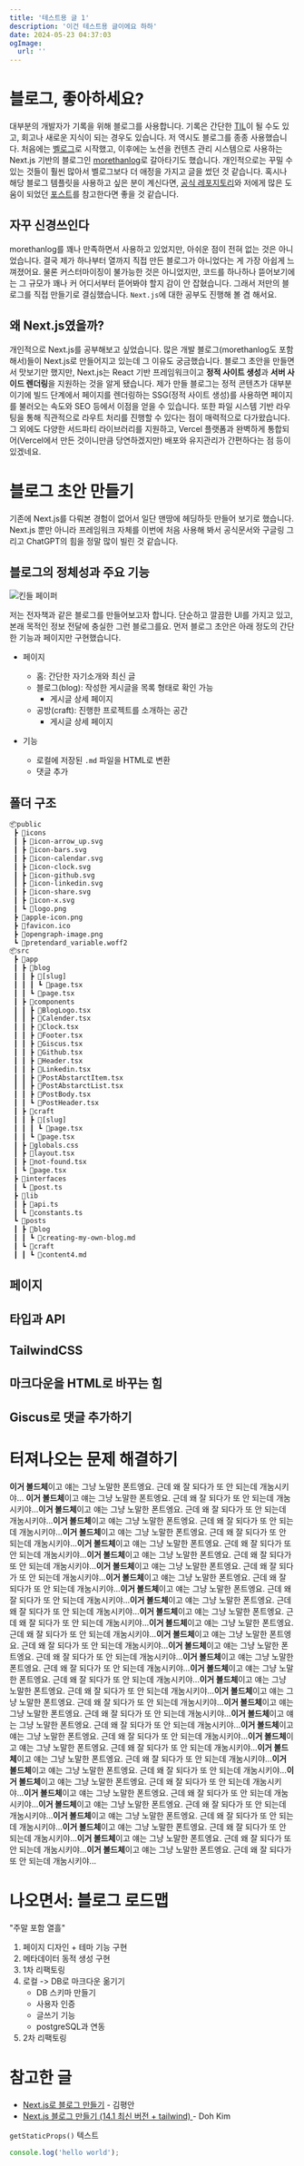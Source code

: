 ```yaml
---
title: '테스트용 글 1'
description: '이건 테스트용 글이에요 하하'
date: 2024-05-23 04:37:03
ogImage:
  url: ''
---
```


# 블로그, 좋아하세요?

대부분의 개발자가 기록을 위해 블로그를 사용합니다. 기록은 간단한 [TIL](https://dictionary.cambridge.org/ko/%EC%82%AC%EC%A0%84/%EC%98%81%EC%96%B4/til)이 될 수도 있고, 회고나 새로운 지식이 되는 경우도 있습니다. 저 역시도 블로그를 종종 사용했습니다. 처음에는 [벨로그](https://velog.io/@codenest/posts)로 시작했고, 이후에는 노션을 컨텐츠 관리 시스템으로 사용하는 Next.js 기반의 블로그인 [morethanlog](https://morethan-starcradle.vercel.app/)로 갈아타기도 했습니다. 개인적으로는 꾸밀 수 있는 것들이 훨씬 많아서 벨로그보다 더 애정을 가지고 글을 썼던 것 같습니다. 혹시나 해당 블로그 템플릿을 사용하고 싶은 분이 계신다면, [공식 레포지토리](https://github.com/morethanmin/morethan-log)와 저에게 많은 도움이 되었던 [포스트](https://mizzu-log.vercel.app/morethan-log)를 참고한다면 좋을 것 같습니다.

## 자꾸 신경쓰인다

morethanlog를 꽤나 만족하면서 사용하고 있었지만, 아쉬운 점이 전혀 없는 것은 아니었습니다. 결국 제가 하나부터 열까지 직접 만든 블로그가 아니었다는 게 가장 아쉽게 느껴졌어요. 물론 커스터마이징이 불가능한 것은 아니었지만, 코드를 하나하나 뜯어보기에는 그 규모가 꽤나 커 어디서부터 뜯어봐야 할지 감이 안 잡혔습니다. 그래서 저만의 블로그를 직접 만들기로 결심했습니다. `Next.js`에 대한 공부도 진행해 볼 겸 해서요.

## 왜 Next.js였을까?

개인적으로 Next.js를 공부해보고 싶었습니다. 많은 개발 블로그(morethanlog도 포함해서)들이 Next.js로 만들어지고 있는데 그 이유도 궁금했습니다. 블로그 초안을 만들면서 맛보기만 했지만, Next.js는 React 기반 프레임워크이고 **정적 사이트 생성**과 **서버 사이드 렌더링**을 지원하는 것을 알게 됐습니다. 제가 만들 블로그는 정적 콘텐츠가 대부분이기에 빌드 단계에서 페이지를 렌더링하는 SSG(정적 사이트 생성)를 사용하면 페이지를 불러오는 속도와 SEO 등에서 이점을 얻을 수 있습니다. 또한 파일 시스템 기반 라우팅을 통해 직관적으로 라우트 처리를 진행할 수 있다는 점이 매력적으로 다가왔습니다. 그 외에도 다양한 서드파티 라이브러리를 지원하고, Vercel 플랫폼과 완벽하게 통합되어(Vercel에서 만든 것이니만큼 당연하겠지만) 배포와 유지관리가 간편하다는 점 등이 있겠네요.

# 블로그 초안 만들기

기존에 Next.js를 다뤄본 경험이 없어서 일단 맨땅에 헤딩하듯 만들어 보기로 했습니다. Next.js 뿐만 아니라 프레임워크 자체를 이번에 처음 사용해 봐서 공식문서와 구글링 그리고 ChatGPT의 힘을 정말 많이 빌린 것 같습니다.

## 블로그의 정체성과 주요 기능

![킨들 페이퍼](https://github.com/starcradle101/hoonie-log/assets/113353436/0d111d12-4f6c-4fb2-bf10-0dbfa2789253)

저는 전자책과 같은 블로그를 만들어보고자 합니다. 단순하고 깔끔한 UI를 가지고 있고, 본래 목적인 정보 전달에 충실한 그런 블로그를요. 먼저 블로그 초안은 아래 정도의 간단한 기능과 페이지만 구현했습니다.

- 페이지

  - 홈: 간단한 자기소개와 최신 글
  - 블로그(blog): 작성한 게시글을 목록 형태로 확인 가능
    - 게시글 상세 페이지
  - 공방(craft): 진행한 프로젝트를 소개하는 공간
    - 게시글 상세 페이지

- 기능
  - 로컬에 저장된 `.md` 파일을 HTML로 변환
  - 댓글 추가

## 폴더 구조

```txt
📦public
 ┣ 📂icons
 ┃ ┣ 📜icon-arrow_up.svg
 ┃ ┣ 📜icon-bars.svg
 ┃ ┣ 📜icon-calendar.svg
 ┃ ┣ 📜icon-clock.svg
 ┃ ┣ 📜icon-github.svg
 ┃ ┣ 📜icon-linkedin.svg
 ┃ ┣ 📜icon-share.svg
 ┃ ┣ 📜icon-x.svg
 ┃ ┗ 📜logo.png
 ┣ 📜apple-icon.png
 ┣ 📜favicon.ico
 ┣ 📜opengraph-image.png
 ┗ 📜pretendard_variable.woff2
📦src
 ┣ 📂app
 ┃ ┣ 📂blog
 ┃ ┃ ┣ 📂[slug]
 ┃ ┃ ┃ ┗ 📜page.tsx
 ┃ ┃ ┗ 📜page.tsx
 ┃ ┣ 📂components
 ┃ ┃ ┣ 📜BlogLogo.tsx
 ┃ ┃ ┣ 📜Calender.tsx
 ┃ ┃ ┣ 📜Clock.tsx
 ┃ ┃ ┣ 📜Footer.tsx
 ┃ ┃ ┣ 📜Giscus.tsx
 ┃ ┃ ┣ 📜Github.tsx
 ┃ ┃ ┣ 📜Header.tsx
 ┃ ┃ ┣ 📜Linkedin.tsx
 ┃ ┃ ┣ 📜PostAbstarctItem.tsx
 ┃ ┃ ┣ 📜PostAbstarctList.tsx
 ┃ ┃ ┣ 📜PostBody.tsx
 ┃ ┃ ┗ 📜PostHeader.tsx
 ┃ ┣ 📂craft
 ┃ ┃ ┣ 📂[slug]
 ┃ ┃ ┃ ┗ 📜page.tsx
 ┃ ┃ ┗ 📜page.tsx
 ┃ ┣ 📜globals.css
 ┃ ┣ 📜layout.tsx
 ┃ ┣ 📜not-found.tsx
 ┃ ┗ 📜page.tsx
 ┣ 📂interfaces
 ┃ ┗ 📜post.ts
 ┣ 📂lib
 ┃ ┣ 📜api.ts
 ┃ ┗ 📜constants.ts
 ┗ 📂posts
 ┃ ┣ 📂blog
 ┃ ┃ ┗ 📜creating-my-own-blog.md
 ┃ ┗ 📂craft
 ┃ ┃ ┗ 📜content4.md
```

## 페이지

## 타입과 API

## TailwindCSS

## 마크다운을 HTML로 바꾸는 힘

## Giscus로 댓글 추가하기

# 터져나오는 문제 해결하기

**이거 볼드체**이고 얘는 그냥 노말한 폰트엥요. 근데 왜 잘 되다가 또 안 되는데 개눔시키야... **이거 볼드체**이고 얘는 그냥 노말한 폰트엥요. 근데 왜 잘 되다가 또 안 되는데 개눔시키야...**이거 볼드체**이고 얘는 그냥 노말한 폰트엥요. 근데 왜 잘 되다가 또 안 되는데 개눔시키야...**이거 볼드체**이고 얘는 그냥 노말한 폰트엥요. 근데 왜 잘 되다가 또 안 되는데 개눔시키야...**이거 볼드체**이고 얘는 그냥 노말한 폰트엥요. 근데 왜 잘 되다가 또 안 되는데 개눔시키야...**이거 볼드체**이고 얘는 그냥 노말한 폰트엥요. 근데 왜 잘 되다가 또 안 되는데 개눔시키야...**이거 볼드체**이고 얘는 그냥 노말한 폰트엥요. 근데 왜 잘 되다가 또 안 되는데 개눔시키야...**이거 볼드체**이고 얘는 그냥 노말한 폰트엥요. 근데 왜 잘 되다가 또 안 되는데 개눔시키야...**이거 볼드체**이고 얘는 그냥 노말한 폰트엥요. 근데 왜 잘 되다가 또 안 되는데 개눔시키야...**이거 볼드체**이고 얘는 그냥 노말한 폰트엥요. 근데 왜 잘 되다가 또 안 되는데 개눔시키야...**이거 볼드체**이고 얘는 그냥 노말한 폰트엥요. 근데 왜 잘 되다가 또 안 되는데 개눔시키야...**이거 볼드체**이고 얘는 그냥 노말한 폰트엥요. 근데 왜 잘 되다가 또 안 되는데 개눔시키야...**이거 볼드체**이고 얘는 그냥 노말한 폰트엥요. 근데 왜 잘 되다가 또 안 되는데 개눔시키야...**이거 볼드체**이고 얘는 그냥 노말한 폰트엥요. 근데 왜 잘 되다가 또 안 되는데 개눔시키야...**이거 볼드체**이고 얘는 그냥 노말한 폰트엥요. 근데 왜 잘 되다가 또 안 되는데 개눔시키야...**이거 볼드체**이고 얘는 그냥 노말한 폰트엥요. 근데 왜 잘 되다가 또 안 되는데 개눔시키야...**이거 볼드체**이고 얘는 그냥 노말한 폰트엥요. 근데 왜 잘 되다가 또 안 되는데 개눔시키야...**이거 볼드체**이고 얘는 그냥 노말한 폰트엥요. 근데 왜 잘 되다가 또 안 되는데 개눔시키야...**이거 볼드체**이고 얘는 그냥 노말한 폰트엥요. 근데 왜 잘 되다가 또 안 되는데 개눔시키야...**이거 볼드체**이고 얘는 그냥 노말한 폰트엥요. 근데 왜 잘 되다가 또 안 되는데 개눔시키야...**이거 볼드체**이고 얘는 그냥 노말한 폰트엥요. 근데 왜 잘 되다가 또 안 되는데 개눔시키야...**이거 볼드체**이고 얘는 그냥 노말한 폰트엥요. 근데 왜 잘 되다가 또 안 되는데 개눔시키야...**이거 볼드체**이고 얘는 그냥 노말한 폰트엥요. 근데 왜 잘 되다가 또 안 되는데 개눔시키야...**이거 볼드체**이고 얘는 그냥 노말한 폰트엥요. 근데 왜 잘 되다가 또 안 되는데 개눔시키야...**이거 볼드체**이고 얘는 그냥 노말한 폰트엥요. 근데 왜 잘 되다가 또 안 되는데 개눔시키야...**이거 볼드체**이고 얘는 그냥 노말한 폰트엥요. 근데 왜 잘 되다가 또 안 되는데 개눔시키야...**이거 볼드체**이고 얘는 그냥 노말한 폰트엥요. 근데 왜 잘 되다가 또 안 되는데 개눔시키야...**이거 볼드체**이고 얘는 그냥 노말한 폰트엥요. 근데 왜 잘 되다가 또 안 되는데 개눔시키야...**이거 볼드체**이고 얘는 그냥 노말한 폰트엥요. 근데 왜 잘 되다가 또 안 되는데 개눔시키야...**이거 볼드체**이고 얘는 그냥 노말한 폰트엥요. 근데 왜 잘 되다가 또 안 되는데 개눔시키야...**이거 볼드체**이고 얘는 그냥 노말한 폰트엥요. 근데 왜 잘 되다가 또 안 되는데 개눔시키야...**이거 볼드체**이고 얘는 그냥 노말한 폰트엥요. 근데 왜 잘 되다가 또 안 되는데 개눔시키야...

# 나오면서: 블로그 로드맵

"주말 포함 열흘"

1. 페이지 디자인 + 테마 기능 구현
2. 메타데이터 동적 생성 구현
3. 1차 리팩토링
4. 로컬 -> DB로 마크다운 옮기기
   - DB 스키마 만들기
   - 사용자 인증
   - 글쓰기 기능
   - postgreSQL과 연동
5. 2차 리팩토링

# 참고한 글

- [Next.js로 블로그 만들기](https://bepyan.github.io/blog/nextjs-blog) - 김평안
- [Next.js 블로그 만들기 (14.1 최신 버전 + tailwind) ](https://www.d5br5.dev/blog/nextjs_blog/setup) - Doh Kim

`getStaticProps()` 텍스트

```js
console.log('hello world');
```
